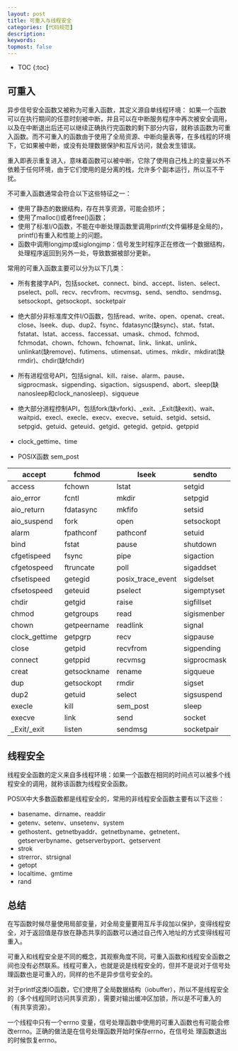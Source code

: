 ```yaml
---
layout: post
title: 可重入与线程安全
categories: [代码规范]
description: 
keywords: 
topmost: false
---
```


* TOC
{:toc}

## 可重入

异步信号安全函数又被称为可重入函数，其定义源自单线程环境： 如果一个函数可以在执行期间的任意时刻被中断，并且可以在中断服务程序中再次被安全调用，以及在中断退出后还可以继续正确执行完函数的剩下部分内容，就称该函数为可重入函数。而不可重入的函数由于使用了全局资源、中断向量表等，在多线程的环境下，它如果被中断，或没有处理数据保护和互斥访问，就会发生错误。

重入即表示重复进入，意味着函数可以被中断，它除了使用自己栈上的变量以外不依赖于任何环境，由于它们使用的是分离的栈，允许多个副本运行，所以互不干扰。

不可重入函数通常会符合以下这些特征之一：

* 使用了静态的数据结构，存在共享资源，可能会损坏；
* 使用了malloc()或者free()函数；
* 使用了标准I/O函数，不能在中断处理函数里调用printf(文件偏移是全局的)，printf()有重入和性能上的问题。
* 函数中调用longjmp或siglongjmp：信号发生时程序正在修改一个数据结构，处理程序返回到另外一处，导致数据被部分更新。

常用的可重入函数主要可以分为以下几类：

* 所有套接字API，包括socket、connect、bind、accept、listen、select、pselect、poll、recv、recvfrom、recvmsg、send、sendto、sendmsg、setsockopt、getsockopt、socketpair

* 绝大部分非标准库文件I/O函数，包括read、write、open、openat、creat、close、lseek、dup、dup2、fsync、fdatasync(缺sync)、stat、fstat、fstatat、lstat、access、faccessat、umask、chmod、fchmod、fchmodat、chown、fchown、fchownat、link、linkat、unlink、unlinkat(缺remove)、futimens、utimensat、utimes、mkdir、mkdirat(缺rmdir)、chdir(缺fchdir)

* 所有进程信号API，包括signal、kill、raise、alarm、pause、sigprocmask、sigpending、sigaction、sigsuspend、abort、sleep(缺nanosleep和clock_nanosleep)、sigqueue

* 绝大部分进程控制API，包括fork(缺vfork)、_exit、_Exit(缺exit)、wait、waitpid、execl、execle、execv、execve、setuid、setgid、setsid、setpgid、getuid、geteuid、getgid、getegid、getpid、getppid

* clock_gettime、time

* POSIX函数 sem_post

| accept        | fchmod      | lseek             | sendto      | stat             |
| ------------- | ----------- | ----------------- | ----------- | ---------------- |
| access        | fchown      | lstat             | setgid      | symlink          |
| aio_error     | fcntl       | mkdir             | setpgid     | sysconf          |
| aio_return    | fdatasync   | mkfifo            | setsid      | tcdrain          |
| aio_suspend   | fork        | open              | setsockopt  | tcflow           |
| alarm         | fpathconf   | pathconf          | setuid      | tcflush          |
| bind          | fstat       | pause             | shutdown    | tcgetattr        |
| cfgetispeed   | fsync       | pipe              | sigaction   | tcgetpgrp        |
| cfgetospeed   | ftruncate   | poll              | sigaddset   | tcsendbreak      |
| cfsetispeed   | getegid     | posix_trace_event | sigdelset   | tcsetattr        |
| cfsetospeed   | geteuid     | pselect           | sigemptyset | tcsetpgrp        |
| chdir         | getgid      | raise             | sigfillset  | time             |
| chmod         | getgroups   | read              | sigismenber | timer_getoverrun |
| chown         | getpeername | readlink          | signal      | timer_gettime    |
| clock_gettime | getpgrp     | recv              | sigpause    | timer_settime    |
| close         | getpid      | recvfrom          | sigpending  | times            |
| connect       | getppid     | recvmsg           | sigprocmask | umask            |
| creat         | getsockname | rename            | sigqueue    | uname            |
| dup           | getsockopt  | rmdir             | sigset      | unlink           |
| dup2          | getuid      | select            | sigsuspend  | utime            |
| execle        | kill        | sem_post          | sleep       | wait             |
| execve        | link        | send              | socket      | waitpid          |
| _Exit/_exit | listen      | sendmsg           | socketpair  | write            |

## 线程安全

线程安全函数的定义来自多线程环境：如果一个函数在相同的时间点可以被多个线程安全的调用，就称该函数为线程安全函数。

POSIX中大多数函数都是线程安全的，常用的非线程安全函数主要有以下这些：

* basename、dirname、readdir
* getenv、setenv、unsetenv、system
* gethostent、getnetbyaddr、getnetbyname、getnetent、getserverbyname、getserverbyport、getservent
* strok
* strerror、strsignal
* getopt
* localtime、gmtime
* rand

## 总结

在写函数时候尽量使用局部变量，对全局变量要用互斥手段加以保护，变得线程安全，对于返回值是存放在静态共享的函数可以通过自己传入地址的方式变得线程可重入。

可重入和线程安全是不同的概念，其观察角度不同，可重入函数和线程安全函数之间也没有必然联系。线程可重入，也就是说是线程安全的，但并不是说对于信号处理函数也是可重入的，同样的也不是异步信号安全的。

对于printf这类IO函数，它们使用了全局数据结构（iobuffer），所以不是线程安全的（多个线程同时访问共享资源），需要对输出缓冲区加锁，所以是不可重入的（有共享资源）。

一个线程中只有一个errno 变量，信号处理函数中使用的可重入函数也有可能会修改errno。正确的做法是在信号处理函数开始时保存errno，在信号处 理函数退出的时候恢复errno。

